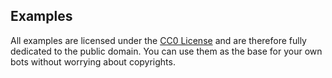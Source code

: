 ## Examples

All examples are licensed under the [CC0 License](LICENSE) and are therefore fully
dedicated to the public domain. You can use them as the base for your own bots
without worrying about copyrights.
